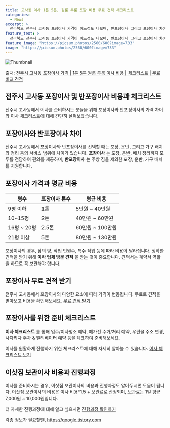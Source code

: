 ```yaml
---
title: 고사동 이사 1톤 5톤, 원룸 투룸 포장 비용 무료 견적 체크리스트
categories:
  - News
excerpt: >
  전라북도 전주시 고사동 포장이사 가격이 어느정도 나오며, 반포장이사 그리고 포장이사 차이점을 알아보겠습니다. 1톤 2톤 5톤 원룸 투룸 경우 이사 비용은 어느정도 되며, 어디서 무료 비교 견적을 받아 보실 수 있는지 간단한 이사 체크리스트와 함께 알아보겠습니다.전주시 고사동 포장이사 가격 무료 살펴보기 👈 클릭전주시 고사동 포장이사 평균 이사 비용평수전주시 고사동 평균 이사 비용원룸 이사9평 이하 (1톤)5만원 ~ 40만원투룸 이사10 ~ 15평 (2톤)40만원 ~ 60만원투룸/쓰리룸 이사16평 ~ 20평 (2.5톤)60만원 ~ 100만원쓰리룸 이사21평 (5톤) ~80만원 ~ 130만원우리집 무료 이사견적 받기 👈 클릭포장이사, 반포장이사, 일반이사 차이점전주시 고사동에서 이사를 생각 중이시라면 포..
feature_text: >
  전라북도 전주시 고사동 포장이사 가격이 어느정도 나오며, 반포장이사 그리고 포장이사 차이점을 알아보겠습니다. 1톤 2톤 5톤 원룸 투룸 경우 이사 비용은 어느정도 되며, 어디서 무료 비교 견적을 받아 보실 수 있는지 간단한 이사 체크리스트와 함께 알아보겠습니다.전주시 고사동 포장이사 가격 무료 살펴보기 👈 클릭전주시 고사동 포장이사 평균 이사 비용평수전주시 고사동 평균 이사 비용원룸 이사9평 이하 (1톤)5만원 ~ 40만원투룸 이사10 ~ 15평 (2톤)40만원 ~ 60만원투룸/쓰리룸 이사16평 ~ 20평 (2.5톤)60만원 ~ 100만원쓰리룸 이사21평 (5톤) ~80만원 ~ 130만원우리집 무료 이사견적 받기 👈 클릭포장이사, 반포장이사, 일반이사 차이점전주시 고사동에서 이사를 생각 중이시라면 포..
feature_image: "https://picsum.photos/2560/600?image=733"
image: "https://picsum.photos/2560/600?image=733"
---
```


![Thumbnail](https://img1.daumcdn.net/thumb/R800x0/?scode=mtistory2&fname=https%3A%2F%2Fblog.kakaocdn.net%2Fdn%2FboaJOt%2FbtsG6ceVllX%2FICKDKaUrxzK8kBH2JWKhD1%2Fimg.webp)

<p>출처: <a href="https://qoogle.tistory.com/8797" rel="dofollow">전주시 고사동 포장이사 가격 | 1톤 5톤 원룸 투룸 이사 비용 | 체크리스트 | 무료 비교 견적</a> </p>

## 전주시 고사동 포장이사 및 반포장이사 비용과 체크리스트



전주시 고사동에서 이사를 준비하시는 분들을 위해 포장이사와 반포장이사의 가격 차이와 이사 체크리스트에 대해 간단히 살펴보겠습니다.

## **포장이사와 반포장이사 차이**

전주시 고사동에서 포장이사와 반포장이사를 선택할 때는 포장, 운반, 그리고 가구 배치와 정리 등의 서비스 범위에 차이가 있습니다.
**포장이사** 는 포장, 운반, 배치 정리까지 모두를 전담하여 편의를 제공하며, **반포장이사** 는 주방 짐을 제외한 포장, 운반, 가구
배치를 지원합니다.

## **포장이사 가격과 평균 비용**

**평수** | **포장이사 톤수** | **평균 비용**  
---|---|---  
9평 이하 | 1톤 | 5만원 ~ 40만원  
10~15평 | 2톤 | 40만원 ~ 60만원  
16평 ~ 20평 | 2.5톤 | 60만원 ~ 100만원  
21평 이상 | 5톤 | 80만원 ~ 130만원  
  
포장이사의 경우, 짐의 양, 작업 인원수, 특수 작업 등에 따라 비용이 달라집니다. 정확한 견적을 받기 위해 **이사 업체 방문 견적** 을
받는 것이 중요합니다. 견적서는 계약서 역할을 하므로 꼭 보관해야 합니다.

## **포장이사 무료 견적 받기**

전주시 고사동에서 포장이사의 다양한 요소에 따라 가격이 변동됩니다. 무료로 견적을 받아보고 비용을 확인해보세요. [무료 견적
받기](링크주소)



## **포장이사를 위한 준비 체크리스트**

**이사 체크리스트** 를 통해 입주/이사청소 예약, 폐가전 수거/처리 예약, 우편물 주소 변경, 사다리차 주차 & 엘리베이터 예약 등을
체크하여 준비해보세요.

이사를 원활하게 진행하기 위한 체크리스트에 대해 자세히 알아볼 수 있습니다. [이사 체크리스트 보기](링크주소)



## **이삿짐 보관이사 비용과 진행과정**

이사를 준비하시는 경우, 이삿짐 보관이사의 비용과 진행과정도 알아두시면 도움이 됩니다. 이삿짐 보관이사의 비용은 이사 비용*1.5 +
보관료로 산정되며, 보관료는 1일 평균 7,000원 ~ 10,000원입니다.

더 자세한 진행과정에 대해 알고 싶으시면 [진행과정 확인하기](링크주소)





 

각종 정보가 필요할땐, <a href="https://qoogle.tistory.com" rel="dofollow">https://qoogle.tistory.com</a>


